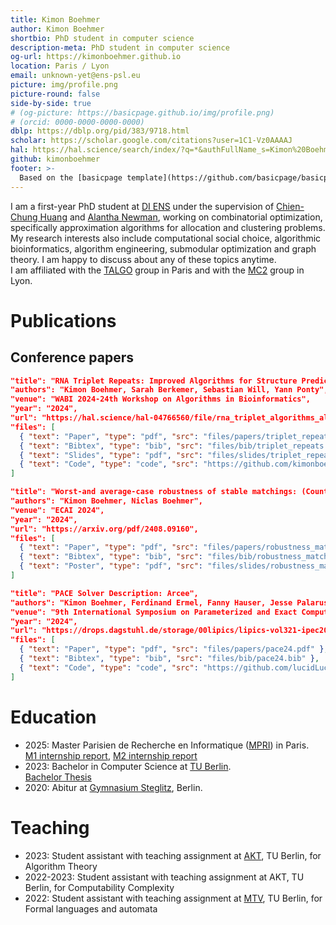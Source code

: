 ```yaml
---
title: Kimon Boehmer
author: Kimon Boehmer
shortbio: PhD student in computer science
description-meta: PhD student in computer science
og-url: https://kimonboehmer.github.io
location: Paris / Lyon
email: unknown-yet@ens-psl.eu
picture: img/profile.png
picture-round: false
side-by-side: true
# (og-picture: https://basicpage.github.io/img/profile.png)
# (orcid: 0000-0000-0000-0000)
dblp: https://dblp.org/pid/383/9718.html
scholar: https://scholar.google.com/citations?user=1C1-Vz0AAAAJ
hal: https://hal.science/search/index/?q=*&authFullName_s=Kimon%20Boehmer
github: kimonboehmer
footer: >-
  Based on the [basicpage template](https://github.com/basicpage/basicpage.github.io) by Yannick Forster and Théo Winterhalter.
---
```


I am a first-year PhD student at [DI ENS](https://www.di.ens.fr/)<!--and [LIP Lyon](https://www.ens-lyon.fr/LIP/)--> under the supervision of [Chien-Chung Huang](https://www.di.ens.fr/~cchuang/) and [Alantha Newman](https://pagesperso.g-scop.grenoble-inp.fr/~newmana/), working on combinatorial optimization, specifically approximation algorithms for allocation and clustering problems.  
My research interests also include computational social choice, algorithmic bioinformatics, algorithm engineering, submodular optimization and graph theory.
I am happy to discuss about any of these topics anytime.  
I am affiliated with the [TALGO](https://www.di.ens.fr/talgo) group in Paris and with the [MC2](https://www.ens-lyon.fr/LIP/MC2/) group in Lyon.  


# Publications

## Conference papers

``` json {.paper}
"title": "RNA Triplet Repeats: Improved Algorithms for Structure Prediction and Interactions",
"authors": "Kimon Boehmer, Sarah Berkemer, Sebastian Will, Yann Ponty",
"venue": "WABI 2024-24th Workshop on Algorithms in Bioinformatics",
"year": "2024",
"url": "https://hal.science/hal-04766560/file/rna_triplet_algorithms_almob-5.pdf",
"files": [
  { "text": "Paper", "type": "pdf", "src": "files/papers/triplet_repeats.pdf" },
  { "text": "Bibtex", "type": "bib", "src": "files/bib/triplet_repeats.bib" },
  { "text": "Slides", "type": "pdf", "src": "files/slides/triplet_repeats_slides.pdf" },
  { "text": "Code", "type": "code", "src": "https://github.com/kimonboehmer/soupfol" }
]
```
``` json {.paper}
"title": "Worst-and average-case robustness of stable matchings: (Counting) complexity and experiments",
"authors": "Kimon Boehmer, Niclas Boehmer",
"venue": "ECAI 2024",
"year": "2024",
"url": "https://arxiv.org/pdf/2408.09160",
"files": [
  { "text": "Paper", "type": "pdf", "src": "files/papers/robustness_matchings.pdf" },
  { "text": "Bibtex", "type": "bib", "src": "files/bib/robustness_matchings.bib" },
  { "text": "Poster", "type": "pdf", "src": "files/slides/robustness_matchings_poster.pdf" }
]
```

``` json {.paper}
"title": "PACE Solver Description: Arcee",
"authors": "Kimon Boehmer, Ferdinand Ermel, Fanny Hauser, Jesse Palarus",
"venue": "9th International Symposium on Parameterized and Exact Computation (IPEC 2024)",
"year": "2024",
"url": "https://drops.dagstuhl.de/storage/00lipics/lipics-vol321-ipec2024/LIPIcs.IPEC.2024.33/LIPIcs.IPEC.2024.33.pdf",
"files": [
  { "text": "Paper", "type": "pdf", "src": "files/papers/pace24.pdf" },
  { "text": "Bibtex", "type": "bib", "src": "files/bib/pace24.bib" },
  { "text": "Code", "type": "code", "src": "https://github.com/lucidLuckylee/pace_2024" }
]
```

<!--## Talks  https://github.com/f-erm/CliqueCoverBasedVertexCoverSolver

``` json {.papers}
{
  "title": "Talk 1",
  "authors": "Templato Urnehm",
  "venue": "My room"
},
{
  "title": "Secret talk",
  "authors": "Templato Urnehm",
  "year": "1990"
},
{
  "title": "Talk 3",
  "authors": "Templato Urnehm",
  "venue": "Don't remember…",
  "year": "???"
}
```-->

# Education

- 2025: Master Parisien de Recherche en Informatique ([MPRI](https://mpri-master.ens.fr/)) in Paris.  
[M1 internship report](files/Internship_Report_T4.pdf), [M2 internship report](files/internship_report_kimon_boehmer.pdf)
- 2023: Bachelor in Computer Science at [TU Berlin](https://www.tu.berlin).  
[Bachelor Thesis](files/Abschlussarbeit.pdf)
- 2020: Abitur at [Gymnasium Steglitz](https://www.gymnasiumsteglitz.de), Berlin.

# Teaching

- 2023: Student assistant with teaching assignment at [AKT](https://www.tu.berlin/akt), TU Berlin, for Algorithm Theory
- 2022-2023: Student assistant with teaching assignment at AKT, TU Berlin, for Computability Complexity
- 2022: Student assistant with teaching assignment at [MTV](https://www.tu.berlin/mtv), TU Berlin, for Formal languages and automata


<!--# Community service

- 32 reviews for Journal of Awesomeness.
- 1 review for a cool conference.
- PC member of the journal of my school.-->
